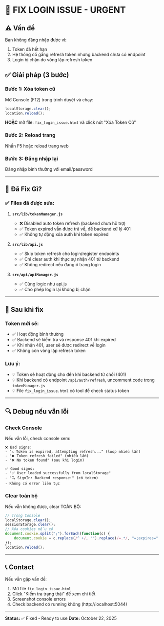# 🚨 FIX LOGIN ISSUE - URGENT

## ⚠️ Vấn đề

Bạn không đăng nhập được vì:
1. Token đã hết hạn
2. Hệ thống cố gắng refresh token nhưng backend chưa có endpoint
3. Login bị chặn do vòng lặp refresh token

## ✅ Giải pháp (3 bước)

### Bước 1: Xóa token cũ

Mở Console (F12) trong trình duyệt và chạy:

```javascript
localStorage.clear();
location.reload();
```

**HOẶC** mở file: `fix_login_issue.html` và click nút "Xóa Token Cũ"

### Bước 2: Reload trang

Nhấn F5 hoặc reload trang web

### Bước 3: Đăng nhập lại

Đăng nhập bình thường với email/password

---

## 🔧 Đã Fix Gì?

### ✅ Files đã được sửa:

1. **`src/lib/tokenManager.js`**
   - ❌ Disabled auto token refresh (backend chưa hỗ trợ)
   - ✅ Token expired vẫn được trả về, để backend xử lý 401
   - ✅ Không tự động xóa auth khi token expired

2. **`src/lib/api.js`**
   - ✅ Skip token refresh cho login/register endpoints
   - ✅ Chỉ clear auth khi thực sự nhận 401 từ backend
   - ✅ Không redirect nếu đang ở trang login

3. **`src/api/apiManager.js`**
   - ✅ Cùng logic như api.js
   - ✅ Cho phép login lại không bị chặn

---

## 🎯 Sau khi fix

### Token mới sẽ:
- ✅ Hoạt động bình thường
- ✅ Backend sẽ kiểm tra và response 401 khi expired
- ✅ Khi nhận 401, user sẽ được redirect về login
- ✅ Không còn vòng lặp refresh token

### Lưu ý:
- 💡 Token sẽ hoạt động cho đến khi backend từ chối (401)
- 💡 Khi backend có endpoint `/api/auth/refresh`, uncomment code trong `tokenManager.js`
- 💡 File `fix_login_issue.html` có tool để check status token

---

## 🔍 Debug nếu vẫn lỗi

### Check Console

Nếu vẫn lỗi, check console xem:

```
❌ Bad signs:
- "⚠️ Token is expired, attempting refresh..." (loop nhiều lần)
- "❌ Token refresh failed" (nhiều lần)
- "❌ No token found" (sau khi login)

✅ Good signs:
- "✅ User loaded successfully from localStorage"
- "🔍 SignIn: Backend response:" (có token)
- Không có error liên tục
```

### Clear toàn bộ

Nếu vẫn không được, clear TOÀN BỘ:

```javascript
// Trong Console
localStorage.clear();
sessionStorage.clear();
// Xóa cookies nếu có
document.cookie.split(";").forEach(function(c) { 
    document.cookie = c.replace(/^ +/, "").replace(/=.*/, "=;expires=" + new Date().toUTCString() + ";path=/"); 
});
location.reload();
```

---

## 📞 Contact

Nếu vẫn gặp vấn đề:
1. Mở file `fix_login_issue.html`
2. Click "Kiểm tra trạng thái" để xem chi tiết
3. Screenshot console errors
4. Check backend có running không (http://localhost:5044)

---

**Status:** ✅ Fixed - Ready to use
**Date:** October 22, 2025


